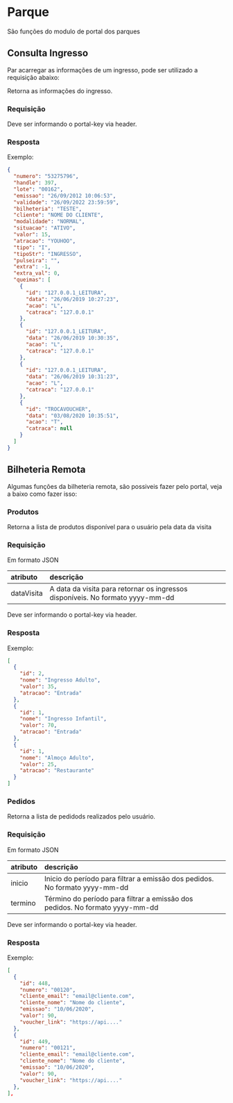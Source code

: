 # Parque

São funções do modulo de portal dos parques

## Consulta Ingresso

Par acarregar as informações de um ingresso, pode ser utilizado a requisição abaixo:

<api method="get" uri="/portal/parque/consulta-ingresso/{ingresso}" />

Retorna as informações do ingresso.

### Requisição

<tag text="portal-key" type="error"/> Deve ser informando o portal-key via header.

### Resposta

Exemplo:

```json
{
  "numero": "53275796",
  "handle": 397,
  "lote": "00162",
  "emissao": "26/09/2012 10:06:53",
  "validade": "26/09/2022 23:59:59",
  "bilheteria": "TESTE",
  "cliente": "NOME DO CLIENTE",
  "modalidade": "NORMAL",
  "situacao": "ATIVO",
  "valor": 15,
  "atracao": "YOUHOO",
  "tipo": "I",
  "tipoStr": "INGRESSO",
  "pulseira": "",
  "extra": -1,
  "extra_val": 0,
  "queimas": [
    {
      "id": "127.0.0.1_LEITURA",
      "data": "26/06/2019 10:27:23",
      "acao": "L",
      "catraca": "127.0.0.1"
    },
    {
      "id": "127.0.0.1_LEITURA",
      "data": "26/06/2019 10:30:35",
      "acao": "L",
      "catraca": "127.0.0.1"
    },
    {
      "id": "127.0.0.1_LEITURA",
      "data": "26/06/2019 10:31:23",
      "acao": "L",
      "catraca": "127.0.0.1"
    },
    {
      "id": "TROCAVOUCHER",
      "data": "03/08/2020 10:35:51",
      "acao": "T",
      "catraca": null
    }
  ]
}
```

## Bilheteria Remota

Algumas funções da bilheteria remota, são possiveis fazer pelo portal, veja a baixo como fazer isso:

### Produtos

Retorna a lista de produtos disponível para o usuário pela data da visita

<api method="get" uri="/portal/parque/bilheteria/produtos" />

### Requisição

Em formato JSON

| atributo   | descrição                                     |
|:-----------|:----------------------------------------------|
| dataVisita | A data da visita para retornar os ingressos disponíveis. No formato yyyy-mm-dd <Badge text="obrigatório"/> |

<tag text="portal-key" type="error"/> Deve ser informando o portal-key via header.

### Resposta

Exemplo:

```json
[
  {
    "id": 2,
    "nome": "Ingresso Adulto",
    "valor": 35,
    "atracao": "Entrada"
  },
  {
    "id": 1,
    "nome": "Ingresso Infantil",
    "valor": 70,
    "atracao": "Entrada"
  },
  {
    "id": 1,
    "nome": "Almoço Adulto",
    "valor": 25,
    "atracao": "Restaurante"
  }
]
```

### Pedidos

Retorna a lista de pedidods realizados pelo usuário.

<api method="get" uri="/portal/parque/bilheteria/pedidos" />

### Requisição

Em formato JSON

| atributo   | descrição                                     |
|:-----------|:----------------------------------------------|
| inicio     | Inicio do período para filtrar a emissão dos pedidos. No formato yyyy-mm-dd |
| termino    | Término do período para filtrar a emissão dos pedidos. No formato yyyy-mm-dd |

<tag text="portal-key" type="error"/> Deve ser informando o portal-key via header.

### Resposta

Exemplo:

```json
[
  {
    "id": 448,
    "numero": "00120",
    "cliente_email": "email@cliente.com",
    "cliente_nome": "Nome do cliente",
    "emissao": "10/06/2020",
    "valor": 90,
    "voucher_link": "https://api...."
  },
  {
    "id": 449,
    "numero": "00121",
    "cliente_email": "email@cliente.com",
    "cliente_nome": "Nome do cliente",
    "emissao": "10/06/2020",
    "valor": 90,
    "voucher_link": "https://api...."
  },
],
```